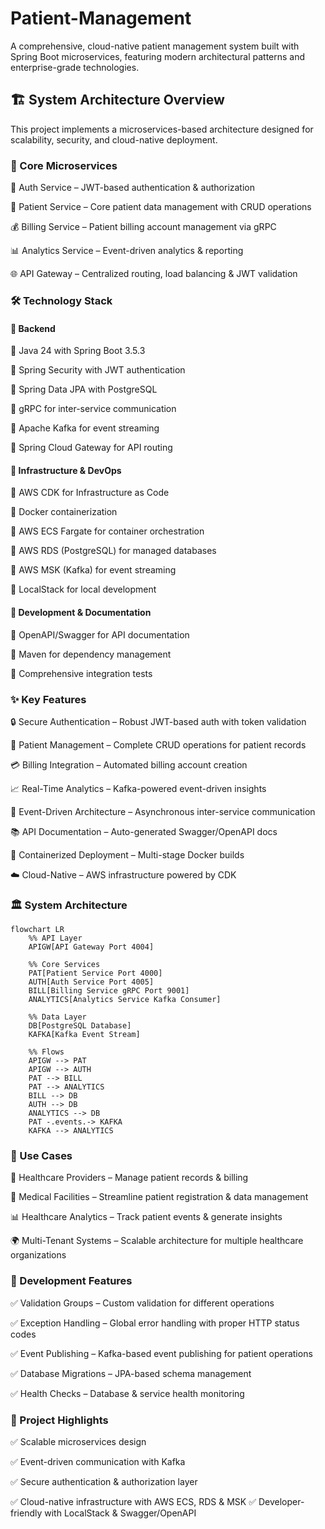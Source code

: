 # Patient-Management
A comprehensive, cloud-native patient management system built with Spring Boot microservices, featuring modern architectural patterns and enterprise-grade technologies.

## 🏗️ System Architecture Overview

This project implements a microservices-based architecture designed for scalability, security, and cloud-native deployment.

### 🚀 Core Microservices

🔑 Auth Service – JWT-based authentication & authorization

👥 Patient Service – Core patient data management with CRUD operations

💰 Billing Service – Patient billing account management via gRPC

📊 Analytics Service – Event-driven analytics & reporting

🌐 API Gateway – Centralized routing, load balancing & JWT validation


### 🛠️ Technology Stack
#### 🔹 Backend

🔸 Java 24 with Spring Boot 3.5.3

🔸 Spring Security with JWT authentication

🔸 Spring Data JPA with PostgreSQL

🔸 gRPC for inter-service communication

🔸 Apache Kafka for event streaming

🔸 Spring Cloud Gateway for API routing

#### 🔹 Infrastructure & DevOps

🔸 AWS CDK for Infrastructure as Code

🔸 Docker containerization

🔸 AWS ECS Fargate for container orchestration

🔸 AWS RDS (PostgreSQL) for managed databases

🔸 AWS MSK (Kafka) for event streaming

🔸 LocalStack for local development

#### 🔹 Development & Documentation

🔸 OpenAPI/Swagger for API documentation

🔸 Maven for dependency management

🔸 Comprehensive integration tests


### ✨ Key Features

🔒 Secure Authentication – Robust JWT-based auth with token validation

👥 Patient Management – Complete CRUD operations for patient records

💳 Billing Integration – Automated billing account creation

📈 Real-Time Analytics – Kafka-powered event-driven insights

🔄 Event-Driven Architecture – Asynchronous inter-service communication

📚 API Documentation – Auto-generated Swagger/OpenAPI docs

🐳 Containerized Deployment – Multi-stage Docker builds

☁️ Cloud-Native – AWS infrastructure powered by CDK

### 🏛️ System Architecture  

```mermaid
flowchart LR
    %% API Layer
    APIGW[API Gateway Port 4004]

    %% Core Services
    PAT[Patient Service Port 4000]
    AUTH[Auth Service Port 4005]
    BILL[Billing Service gRPC Port 9001]
    ANALYTICS[Analytics Service Kafka Consumer]

    %% Data Layer
    DB[PostgreSQL Database]
    KAFKA[Kafka Event Stream]

    %% Flows
    APIGW --> PAT
    APIGW --> AUTH
    PAT --> BILL
    PAT --> ANALYTICS
    BILL --> DB
    AUTH --> DB
    ANALYTICS --> DB
    PAT -.events.-> KAFKA
    KAFKA --> ANALYTICS

```

### 🎯 Use Cases

🏥 Healthcare Providers – Manage patient records & billing

🏨 Medical Facilities – Streamline patient registration & data management

📊 Healthcare Analytics – Track patient events & generate insights

🌍 Multi-Tenant Systems – Scalable architecture for multiple healthcare organizations

### 🔧 Development Features

✅ Validation Groups – Custom validation for different operations

✅ Exception Handling – Global error handling with proper HTTP status codes

✅ Event Publishing – Kafka-based event publishing for patient operations

✅ Database Migrations – JPA-based schema management

✅ Health Checks – Database & service health monitoring

### 📖 Project Highlights

✅ Scalable microservices design

✅ Event-driven communication with Kafka

✅ Secure authentication & authorization layer

✅ Cloud-native infrastructure with AWS ECS, RDS & MSK
✅ Developer-friendly with LocalStack & Swagger/OpenAPI





